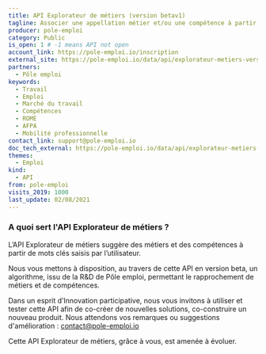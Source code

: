 ```yaml
---
title: API Explorateur de métiers (version betav1)
tagline: Associer une appellation métier et/ou une compétence à partir de mots clés.
producer: pole-emploi
category: Public
is_open: 1 # -1 means API not open
account_link: https://pole-emploi.io/inscription
external_site: https://pole-emploi.io/data/api/explorateur-metiers-version-beta
partners:
  - Pôle emploi
keywords:
  - Travail
  - Emploi
  - Marché du travail
  - Compétences
  - ROME
  - AFPA
  - Mobilité professionnelle
contact_link: support@pole-emploi.io
doc_tech_external: https://pole-emploi.io/data/api/explorateur-metiers-version-beta?tabgroup-api=documentation&doc-section=api-doc-section-rechercher-un-m%C3%A9tier-ou-une-comp%C3%A9tence
themes:
  - Emploi
kind:
  - API
from: pole-emploi
visits_2019: 1000
last_update: 02/08/2021
---
```


### A quoi sert l'API Explorateur de métiers ?

L’API Explorateur de métiers suggère des métiers et des compétences à partir de mots clés saisis par l’utilisateur.

Nous vous mettons à disposition, au travers de cette API en version beta, un algorithme, issu de la R&D de Pôle emploi, permettant le rapprochement de métiers et de compétences.

Dans un esprit d’Innovation participative, nous vous invitons à utiliser et tester cette API afin de co-créer de nouvelles solutions, co-construire un nouveau produit. Nous attendons vos remarques ou suggestions d'amélioration : contact@pole-emploi.io

Cette API Explorateur de métiers, grâce à vous, est amenée à évoluer.

